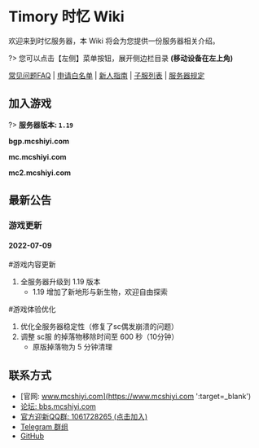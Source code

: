 
# Timory 时忆 Wiki

欢迎来到时忆服务器，本 Wiki 将会为您提供一份服务器相关介绍。  

?> 您可以点击【左侧】菜单按钮，展开侧边栏目录 **(移动设备在左上角)**

[常见问题FAQ](/zh-CN/guide/faq.md) | [申请白名单](/zh-CN/join/whitelist.md) | [新人指南](/zh-CN/guide/playerGuide.md) | [子服列表](/zh-CN/guide/serverInfo.md) |  [服务器规定](/zh-CN/join/rules.md) 

## 加入游戏

?> **服务器版本: ``1.19``**

**bgp.mcshiyi.com**    

**mc.mcshiyi.com**

**mc2.mcshiyi.com**

## 最新公告

### 游戏更新

#### 2022-07-09

#游戏内容更新
1. 全服务器升级到 1.19 版本
    - 1.19 增加了新地形与新生物，欢迎自由探索

#游戏体验优化
1. 优化全服务器稳定性（修复了sc偶发崩溃的问题）
2. 调整 sc服 的掉落物移除时间至 600 秒（10分钟）
    - 原版掉落物为 5 分钟清理


## 联系方式
- [官网: www.mcshiyi.com](https://www.mcshiyi.com ':target=_blank')
- [论坛: bbs.mcshiyi.com](https://bbs.mcshiyi.com ':target=_blank')
- [官方迎新QQ群: 1061728265 (点击加入)](https://jq.qq.com/?_wv=1027&k=5BSu3sX ':target=_blank')
- [Telegram 群组](https://t.me/joinchat/IdDH-Egtujuf1UzuCWznJw ':target=_blank')
- [GitHub](https://github.com/TimoryGroup ':target=_blank')
